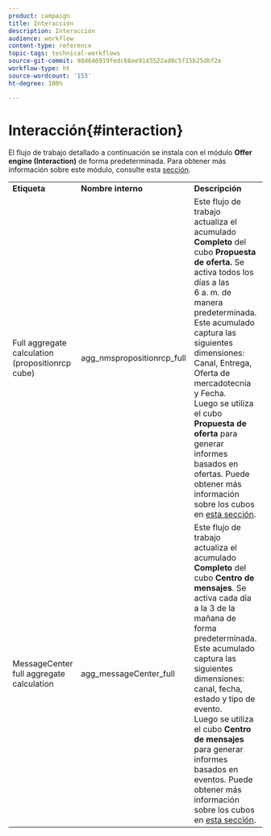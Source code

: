 ```yaml
---
product: campaign
title: Interacción
description: Interacción
audience: workflow
content-type: reference
topic-tags: technical-workflows
source-git-commit: 98d646919fedc66ee9145522ad0c5f15b25dbf2e
workflow-type: ht
source-wordcount: '153'
ht-degree: 100%

---
```



# Interacción{#interaction}

El flujo de trabajo detallado a continuación se instala con el módulo **Offer engine (Interaction)** de forma predeterminada. Para obtener más información sobre este módulo, consulte esta [sección](../../interaction/using/interaction-and-offer-management.md).

<table> 
 <tbody> 
  <tr> 
   <td> <strong>Etiqueta</strong><br /> </td> 
   <td> <strong>Nombre interno</strong><br /> </td> 
   <td> <strong>Descripción</strong><br /> </td> 
  </tr> 
  <tr> 
   <td> <span class="uicontrol">Full aggregate calculation (propositionrcp cube)</span> <br /> </td> 
   <td> <span class="uicontrol">agg_nmspropositionrcp_full</span><br /> </td> 
   <td> Este flujo de trabajo actualiza el acumulado <strong>Completo</strong> del cubo <strong>Propuesta de oferta. </strong> Se activa todos los días a las 6 a. m. de manera predeterminada. Este acumulado captura las siguientes dimensiones: Canal, Entrega, Oferta de mercadotecnia y Fecha.<br /> Luego se utiliza el cubo <strong>Propuesta de oferta</strong> para generar informes basados en ofertas. Puede obtener más información sobre los cubos en <a href="../../reporting/using/about-cubes.md">esta sección</a>.<br /> </td> 
  </tr> 
   <tr> 
   <td> <span class="uicontrol">MessageCenter full aggregate calculation</span> <br /> </td> 
   <td> <span class="uicontrol">agg_messageCenter_full</span> <br /> </td> 
   <td> Este flujo de trabajo actualiza el acumulado <strong>Completo</strong> del cubo <strong>Centro de mensajes</strong>. Se activa cada día a la 3 de la mañana de forma predeterminada. Este acumulado captura las siguientes dimensiones: canal, fecha, estado y tipo de evento.<br /> Luego se utiliza el cubo <strong>Centro de mensajes</strong> para generar informes basados en eventos. Puede obtener más información sobre los cubos en <a href="../../reporting/using/about-cubes.md">esta sección</a>.<br /> </td> 
   <td> <br /> </td> 
  </tr> 
 </tbody> 
</table>

